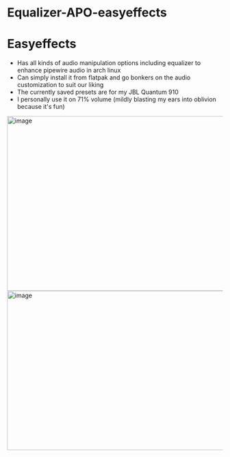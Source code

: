 # Equalizer-APO-easyeffects

# Easyeffects

- Has all kinds of audio manipulation options including equalizer to enhance pipewire audio in arch linux
- Can simply install it from flatpak and go bonkers on the audio customization to suit our liking
- The currently saved presets are for my JBL Quantum 910 
- I personally use it on 71% volume (mildly blasting my ears into oblivion because it's fun) 
<img width="733" height="408" alt="image" src="https://github.com/user-attachments/assets/258c9947-40d0-471f-a42e-e541d2d0ec71" />
<img width="750" height="372" alt="image" src="https://github.com/user-attachments/assets/e0216efd-049b-4ffb-a733-d2ec6fb26e65" />
